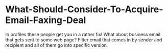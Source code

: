 # What-Should-Consider-To-Acquire-Email-Faxing-Deal
In profiles these people get you in a rather fix! What about business email that gets sent to some web page? Filter email that comes in by sender and recipient and all of them go into specific version.
